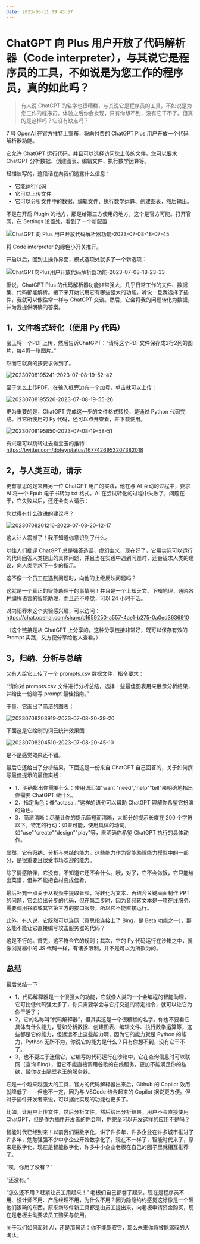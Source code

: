 ```yaml
---
date: 2023-06-11 09:43:57
---
```

# ChatGPT 向 Plus 用户开放了代码解析器（Code interpreter），与其说它是程序员的工具，不如说是为您工作的程序员，真的如此吗？

> 有人说 ChatGPT 的名字也很糟糕，与其说它是程序员的工具，不如说是为您工作的程序员。体验之后你会发现，只有你想不到，没有它干不了。但真的是这样吗？它没有缺点吗？

7 号 OpenAI 在官方推特上宣布，将向付费的 ChatGPT Plus 用户开放一个代码解析器功能。

它允许 ChatGPT 运行代码，并且可以选择访问您上传的文件。您可以要求 ChatGPT 分析数据、创建图表、编辑文件、执行数学运算等。

轻描淡写的，这段话在向我们透露什么信息：

- 它能运行代码
- 它可以上传文件
- 它可以分析文件中的数据、编辑文件、执行数学运算、创建图表，然后输出。

不是在开启 Plugin 的地方，那是给第三方使用的地方，这个是官方可能。打开官网，在 Settings 设置处，看到了一个新配置：

![ChatGPT 向 Plus 用户开放代码解析器功能-2023-07-08-18-07-45](https://cdn.jsdelivr.net/gh/rixingyike/images@master/2023ChatGPT向Plus用户开放代码解析器功能-2023-07-08-18-07-45.png)

将 Code interpreter 的绿色小开关推开。

开启以后，回到主操作界面，模式选项处就多了一个新选项：

![ChatGPT向Plus用户开放代码解析器功能-2023-07-08-18-23-33](https://cdn.jsdelivr.net/gh/rixingyike/images@master/2023ChatGPT向Plus用户开放代码解析器功能-2023-07-08-18-23-33.png)

据说，ChatGPT Plus 的代码解析器功能非常强大，几乎日常工作的文件、数据集、代码都能解析。接下来开始试用它有哪些强大的功能。听说一旦我选择了插件，我就可以像往常一样与 ChatGPT 交谈。然后，它会将我的问题转化为数据，并为我提供明确的答案。

## 1，文件格式转化（使用 Py 代码）

宝玉将一个PDF上传，然后告诉ChatGPT：“请将这个PDF文件保存成2行2列的图片，每4页一张图片。”

然而它就真的按要求做到了。

![20230708195241-2023-07-08-19-52-42](https://cdn.jsdelivr.net/gh/rixingyike/images@master/202320230708195241-2023-07-08-19-52-42.png)

至于怎么上传PDF，在输入框旁边有一个加号，单击就可以上传：

![20230708195526-2023-07-08-19-55-26](https://cdn.jsdelivr.net/gh/rixingyike/images@master/202320230708195526-2023-07-08-19-55-26.png)

更为重要的是，ChatGPT 完成这一步的文件格式转换，是通过 Python 代码完成。且它所使用的 Py 代码，还可以点开查看，并下载使用。

![20230708195850-2023-07-08-19-58-51](https://cdn.jsdelivr.net/gh/rixingyike/images@master/202320230708195850-2023-07-08-19-58-51.png)

有兴趣可以跳转过去看宝玉的推特：
https://twitter.com/dotey/status/1677426953207382018

## 2，与人类互动，请示

更有意思的是来自另一位 ChatGPT 用户的实践，他在与 AI 互动的过程中，要求 AI 将一个 Epub 电子书转为 txt 格式。AI 在尝试转化的过程中失败了，问题在于，它失败以后，还还会向人请示：

您觉得有什么改进的建议吗？

![20230708201216-2023-07-08-20-12-17](https://cdn.jsdelivr.net/gh/rixingyike/images@master/202320230708201216-2023-07-08-20-12-17.png)

这太让人震撼了！我不知道你意识到了什么。

以往人们批评 ChatGPT 总是强答造谣、虚幻主义，现在好了，它用实际可以运行的代码回答人类提出的具体问题，并且当在实践中遇到问题时，还会征求人类的建议，向人类寻求下一步的指示。

这不像一个员工在遇到问题时，向他的上级反映问题吗？

这就是一个真正的智能助理干的事情啊！并且是一个上知天文、下知地理，通晓各种编程语言的智能助理，而且还不睡觉，可以 24 小时干活。

对向阳乔木这个实验感兴趣，可以访问：
https://chat.openai.com/share/b1659250-a557-4ae1-b275-0a0ed3636910

（这个链接是从 ChatGPT 上分享的，这种分享链接非常好，既可以保存有效的 Prompt 实践，又方便分享给他人查看。）

## 3，归纳、分析与总结

又有人给它上传了一个 prompts.csv 数据文件，指令要求：

“请你对 prompts.csv 文件进行分析总结，选择一些最佳图表用来展示分析结果，并给出一份编写 prompt 最佳指南。”

于量，它画出了简洁的图表：

![20230708203919-2023-07-08-20-39-20](https://cdn.jsdelivr.net/gh/rixingyike/images@master/202320230708203919-2023-07-08-20-39-20.png)

下面这是它绘制的词云统计效果图：

![20230708204510-2023-07-08-20-45-10](https://cdn.jsdelivr.net/gh/rixingyike/images@master/202320230708204510-2023-07-08-20-45-10.png)

是不是感觉效果还不错。

最后它还给出了分析结果。下面这是一份来自 ChatGPT 自己回答的，关于如何撰写最佳提示的最佳实践：

- 1，明确指出你需要什么：使用词汇如"want "need","help""tell"来明确地指出你需要 ChatGPT 做什么。
- 2，指定角色；像"actasa..."这样的语句可以帮助 ChatGPT 理解你希望它扮演的角色。
- 3，简洁清晰：尽量让你的提示简短而清晰，大部分的提示长度在 200 个字符以下。特定的行动：如果可能，使用具体的动词，如"use""create""design""play"等，来明确你希望 ChatGPT 执行的具体动作。

显然，它有归纳、分析与总结的能力。这些能力作为智能助理能力模型中的一部分，是很重要且很受市场欢迎的能力。

除了情感陪伴，它没有，不知道它还不会什么。哦，对了，它不会做饭，它只能给出菜谱，但并不能把食材变成佳肴。

最后补充一点关于从视频中提取音频，将转化为文本，再结合关键画面制作 PPT 的问题，它会给出分步的代码，但在第二步时，因为音频转文本是一项在线服务，需要调用谷歌或其它第三方的接口服务，所以它不能直接运行。

此外，有人说，它既然可以连网（意思指连接上了 Bing，是 Beta 功能之一），那么能不能让它直接编写攻击服务器的代码？

这是不行的。首先，这不符合它的规则；其次，它的 Py 代码运行在沙箱之中，就像浏览器中的 JS 代码一样，有诸多限制，并不是可以为所欲为的。

## 总结

最后总结一下：

- 1，代码解释器是一个很强大的功能，它就像人类的一个会编程的智能助理，它可比低代码强太多了，你只需要学会与它打交道的特定指令，就可以让它为你干活了；
- 2，它的名称叫“代码解释器”，但其实这是一个很糟糕的名字。你也不要看它具体有什么能力，譬如分析数据、创建图表、编辑文件、执行数学运算等，这些都是它的能力，但远远不止这些能力啊，因为它的能力就是 Python 的能力，Python 无所不为，你说它的能力是什么？只有你想不到，没有它干不了。
- 3，也不要过于迷信它，它编写的代码运行在沙箱中，它在查询信息时可以联网（查询 Bing），但它不能直接调用谷歌的在线服务，更加不能满足你的私欲，替你攻击隔壁老王的服务器。

它是一个越来越强大的工具，官方的代码解释器出来后，Github 的 Copilot 效用就降低了——但也不一定，因为与 VSCode 结合起来的 Copilot 据说更方便。但对于插件开发者来说，可以据此实现的功能也更多了。

比如，让用户上传文件，然后分析文件，然后给出分析结果。用户不会直接使用 ChatGPT，但是作为插件开发者的你会啊，你完全可以开发这样的应用不是吗？

​智能时代已经到来！以前我们讲数字化，讲了许多年，许多企业在许多城市推进了许多年，勉勉强强不少中小企业开始数字化了。现在不一样了，智能时代来了，原来是数字化，现在是智能数字化，许多中小企业老板在自己的圈子里就相互推荐了。

“唉，你用了没有？”

“还没有。”

“怎么还不用？赶紧让员工用起来！”
老板们自己都​卷了起来。现在是程序员不用、设计师不用、产品经理不用，为什么不用？因为隐隐约约感觉这好像是一个砸他们​饭碗的东西。原来新软件新工具都是由员工提出来，向老板申请资金购买，现在是老板主动要求员工​购买与使用。

关于我们如何面对 AI，还是那句话：​你不能驾驭它，那么未来你将被能驾驭的人淘汰。 